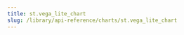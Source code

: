 ```yaml
---
title: st.vega_lite_chart
slug: /library/api-reference/charts/st.vega_lite_chart
---
```


<Autofunction function="streamlit.vega_lite_chart" />